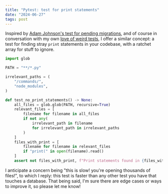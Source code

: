 ```yaml
---
title: "Pytest: test for print statements"
date: "2024-06-27"
tags: post
---
```


Inspired by [Adam Johnson's test for pending migrations](https://adamj.eu/tech/2024/06/23/django-test-pending-migrations/), and of course in conversation with my own [love of weird tests](/posts/essays/weird-tests-tacit-knowledge), I offer a similar concept: a test for finding stray `print` statements in your codebase, with a ratchet array for stuff to ignore.

```python
import glob

PATH = "**/*.py"

irrelevant_paths = (
    "/commands/",
    "node_modules",
)

def test_no_print_statements() -> None:
    all_files = glob.glob(PATH, recursive=True)
    relevant_files = [
        filename for filename in all_files
        if not any(
            irrelevant_path in filename
            for irrelevant_path in irrelevant_paths
        )
    ]
    files_with_print = [
        filename for filename in relevant_files
        if "print(" in open(filename).read()
    ]
    assert not files_with_print, f"Print statements found in {files_with_print}"
```

I anticipate a concern being "this is slow! you're opening thousands of files!", to which I reply: this test is faster than any other test you have that touches a database. That being said, I'm sure there are edge cases or ways to improve it, so please let me know!
